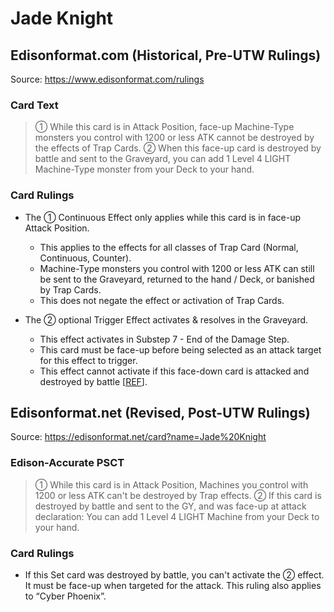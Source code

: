 # Jade Knight

## Edisonformat.com (Historical, Pre-UTW Rulings)

Source: https://www.edisonformat.com/rulings

### Card Text

> ① While this card is in Attack Position, face-up Machine-Type monsters you control with 1200 or less ATK cannot be destroyed by the effects of Trap Cards. ② When this face-up card is destroyed by battle and sent to the Graveyard, you can add 1 Level 4 LIGHT Machine-Type monster from your Deck to your hand.

### Card Rulings

*   The ① Continuous Effect only applies while this card is in face-up Attack Position.
    *   This applies to the effects for all classes of Trap Card (Normal, Continuous, Counter).  
    *   Machine-Type monsters you control with 1200 or less ATK can still be sent to the Graveyard, returned to the hand / Deck, or banished by Trap Cards.  
    *   This does not negate the effect or activation of Trap Cards.  
        
*   The ② optional Trigger Effect activates & resolves in the Graveyard.
    *   This effect activates in Substep 7 - End of the Damage Step.
    *   This card must be face-up before being selected as an attack target for this effect to trigger.  
    *   This effect cannot activate if this face-down card is attacked and destroyed by battle \[[REF](https://www.pojo.biz/board/showpost.php?p=17414058&postcount=14)\].  
        

## Edisonformat.net (Revised, Post-UTW Rulings)

Source: https://edisonformat.net/card?name=Jade%20Knight

### Edison-Accurate PSCT

> ① While this card is in Attack Position, Machines you control with 1200 or less ATK can't be destroyed by Trap effects.
> ② If this card is destroyed by battle and sent to the GY, and was face-up at attack declaration:
> You can add 1 Level 4 LIGHT Machine from your Deck to your hand.

### Card Rulings

*   If this Set card was destroyed by battle, you can't activate the ② effect. It must be face-up when targeted for the attack. This ruling also applies to “Cyber Phoenix”.
            